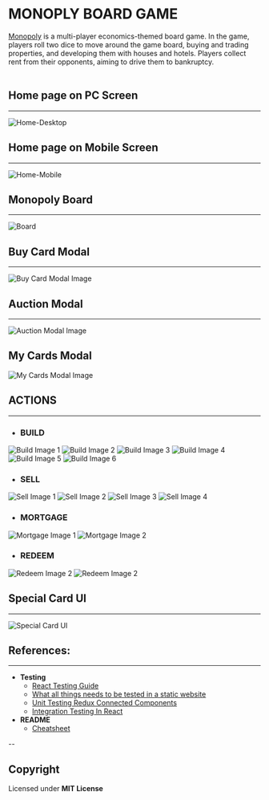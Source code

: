# **MONOPLY BOARD GAME**
[Monopoly](https://monopoly.amankori.me/) is a multi-player economics-themed board game. In the game, players roll two dice to move around the game board, buying and trading properties, and developing them with houses and hotels. Players collect rent from their opponents, aiming to drive them to bankruptcy.
<br/><br/>
## **Home page on PC Screen**
---
![Home-Desktop](progres_with_time/home-pc.png?raw=true "Home Screen")

## **Home page on Mobile Screen**
---
![Home-Mobile](progres_with_time/home-mobile.png?raw=true "Home Screen")

## **Monopoly Board**
---
![Board](progres_with_time/board-with-players.png?raw=true "Monopoly Board")

## **Buy Card Modal**
---
![Buy Card Modal Image](progres_with_time/buy-card-modal.png?raw=true "Buy Card Modal")

## **Auction Modal**
---
![Auction Modal Image](progres_with_time/auction-modal.png?raw=true "Auction Modal")

## **My Cards Modal**
![My Cards Modal Image](progres_with_time/my-cards-modal.png?raw=true "My Cards Modal")

## **ACTIONS**
---
- ### **BUILD**
![Build Image 1](progres_with_time/build1.png?raw=true "Build Image 1")
![Build Image 2](progres_with_time/build2.png?raw=true "Build Image 2")
![Build Image 3](progres_with_time/build3.png?raw=true "Build Image 3")
![Build Image 4](progres_with_time/build4.png?raw=true "Build Image 4")
![Build Image 5](progres_with_time/build5.png?raw=true "Build Image 5")
![Build Image 6](progres_with_time/build6.png?raw=true "Build Image 6")

- ### **SELL**
![Sell Image 1](progres_with_time/sell1.png?raw=true "Sell Image 1")
![Sell Image 2](progres_with_time/sell2.png?raw=true "Sell Image 2")
![Sell Image 3](progres_with_time/sell3.png?raw=true "Sell Image 3")
![Sell Image 4](progres_with_time/sell4.png?raw=true "Sell Image 4")

- ### **MORTGAGE**
![Mortgage Image 1](progres_with_time/mortgage1.png?raw=true "Mortgage Image 1")
![Mortgage Image 2](progres_with_time/mortgage2.png?raw=true "Mortgage Image 2")

- ### **REDEEM**
![Redeem Image 2](progres_with_time/redeem1.png?raw=true "Redeem Image 2")
![Redeem Image 2](progres_with_time/redeem2.png?raw=true "Redeem Image 2")

## **Special Card UI**
---
![Special Card UI](progres_with_time/special-card-ui.png?raw=true "Special Card UI(Start/Jail/Resort/Go to Jail)")

## **References:**
---
- **Testing** 
    - [React Testing Guide](https://www.freecodecamp.org/news/testing-react-hooks/)
    - [What all things needs to be tested in a static website](https://www.softwaretestinghelp.com/web-application-testing/)
    - [Unit Testing Redux Connected Components](https://hackernoon.com/unit-testing-redux-connected-components-692fa3c4441c)
    - [Integration Testing In React](https://medium.com/expedia-group-tech/integration-testing-in-react-21f92a55a894)
- **README**
    - [Cheatsheet](https://github.com/adam-p/markdown-here/wiki/Markdown-Cheatsheet)

--
## Copyright

Licensed under **MIT License**
